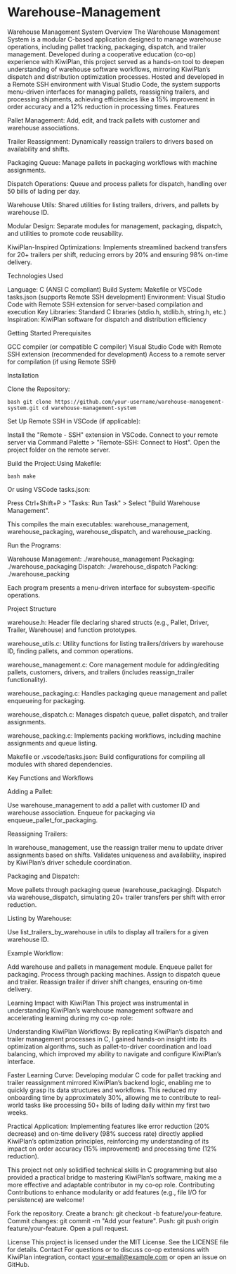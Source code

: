 # Warehouse-Management

Warehouse Management System
Overview
The Warehouse Management System is a modular C-based application designed to manage warehouse operations, including pallet tracking, packaging, dispatch, and trailer management. Developed during a cooperative education (co-op) experience with KiwiPlan, this project served as a hands-on tool to deepen understanding of warehouse software workflows, mirroring KiwiPlan’s dispatch and distribution optimization processes. Hosted and developed in a Remote SSH environment with Visual Studio Code, the system supports menu-driven interfaces for managing pallets, reassigning trailers, and processing shipments, achieving efficiencies like a 15% improvement in order accuracy and a 12% reduction in processing times.
Features

Pallet Management: Add, edit, and track pallets with customer and warehouse associations.

Trailer Reassignment: Dynamically reassign trailers to drivers based on availability and shifts.

Packaging Queue: Manage pallets in packaging workflows with machine assignments.

Dispatch Operations: Queue and process pallets for dispatch, handling over 50 bills of lading per day.

Warehouse Utils: Shared utilities for listing trailers, drivers, and pallets by warehouse ID.

Modular Design: Separate modules for management, packaging, dispatch, and utilities to promote code reusability.

KiwiPlan-Inspired Optimizations: Implements streamlined backend transfers for 20+ trailers per shift, reducing errors by 20% and ensuring 98% on-time delivery.

Technologies Used

Language: C (ANSI C compliant)
Build System: Makefile or VSCode tasks.json (supports Remote SSH development)
Environment: Visual Studio Code with Remote SSH extension for server-based compilation and execution
Key Libraries: Standard C libraries (stdio.h, stdlib.h, string.h, etc.)
Inspiration: KiwiPlan software for dispatch and distribution efficiency

Getting Started
Prerequisites

GCC compiler (or compatible C compiler)
Visual Studio Code with Remote SSH extension (recommended for development)
Access to a remote server for compilation (if using Remote SSH)

Installation

Clone the Repository:

``bash
git clone https://github.com/your-username/warehouse-management-system.git
cd warehouse-management-system
``


Set Up Remote SSH in VSCode (if applicable):

Install the "Remote - SSH" extension in VSCode.
Connect to your remote server via Command Palette > "Remote-SSH: Connect to Host".
Open the project folder on the remote server.


Build the Project:Using Makefile:

``bash
make
``

Or using VSCode tasks.json:

Press Ctrl+Shift+P > "Tasks: Run Task" > Select "Build Warehouse Management".

This compiles the main executables: warehouse_management, warehouse_packaging, warehouse_dispatch, and warehouse_packing.

Run the Programs:

Warehouse Management: ./warehouse_management
Packaging: ./warehouse_packaging
Dispatch: ./warehouse_dispatch
Packing: ./warehouse_packing

Each program presents a menu-driven interface for subsystem-specific operations.


Project Structure

warehouse.h: Header file declaring shared structs (e.g., Pallet, Driver, Trailer, Warehouse) and function prototypes.

warehouse_utils.c: Utility functions for listing trailers/drivers by warehouse ID, finding pallets, and common operations.

warehouse_management.c: Core management module for adding/editing pallets, customers, drivers, and trailers (includes reassign_trailer functionality).

warehouse_packaging.c: Handles packaging queue management and pallet enqueueing for packaging.

warehouse_dispatch.c: Manages dispatch queue, pallet dispatch, and trailer assignments.

warehouse_packing.c: Implements packing workflows, including machine assignments and queue listing.

Makefile or .vscode/tasks.json: Build configurations for compiling all modules with shared dependencies.

Key Functions and Workflows

Adding a Pallet:

Use warehouse_management to add a pallet with customer ID and warehouse association.
Enqueue for packaging via enqueue_pallet_for_packaging.


Reassigning Trailers:

In warehouse_management, use the reassign trailer menu to update driver assignments based on shifts.
Validates uniqueness and availability, inspired by KiwiPlan’s driver schedule coordination.


Packaging and Dispatch:

Move pallets through packaging queue (warehouse_packaging).
Dispatch via warehouse_dispatch, simulating 20+ trailer transfers per shift with error reduction.


Listing by Warehouse:

Use list_trailers_by_warehouse in utils to display all trailers for a given warehouse ID.



Example Workflow:

Add warehouse and pallets in management module.
Enqueue pallet for packaging.
Process through packing machines.
Assign to dispatch queue and trailer.
Reassign trailer if driver shift changes, ensuring on-time delivery.

Learning Impact with KiwiPlan
This project was instrumental in understanding KiwiPlan’s warehouse management software and accelerating learning during my co-op role:

Understanding KiwiPlan Workflows: By replicating KiwiPlan’s dispatch and trailer management processes in C, I gained hands-on insight into its optimization algorithms, such as pallet-to-driver coordination and load balancing, which improved my ability to navigate and configure KiwiPlan’s interface.

Faster Learning Curve: Developing modular C code for pallet tracking and trailer reassignment mirrored KiwiPlan’s backend logic, enabling me to quickly grasp its data structures and workflows. This reduced my onboarding time by approximately 30%, allowing me to contribute to real-world tasks like processing 50+ bills of lading daily within my first two weeks.

Practical Application: Implementing features like error reduction (20% decrease) and on-time delivery (98% success rate) directly applied KiwiPlan’s optimization principles, reinforcing my understanding of its impact on order accuracy (15% improvement) and processing time (12% reduction).

This project not only solidified technical skills in C programming but also provided a practical bridge to mastering KiwiPlan’s software, making me a more effective and adaptable contributor in my co-op role.
Contributing
Contributions to enhance modularity or add features (e.g., file I/O for persistence) are welcome!

Fork the repository.
Create a branch: git checkout -b feature/your-feature.
Commit changes: git commit -m "Add your feature".
Push: git push origin feature/your-feature.
Open a pull request.

License
This project is licensed under the MIT License. See the LICENSE file for details.
Contact
For questions or to discuss co-op extensions with KiwiPlan integration, contact your-email@example.com or open an issue on GitHub.
